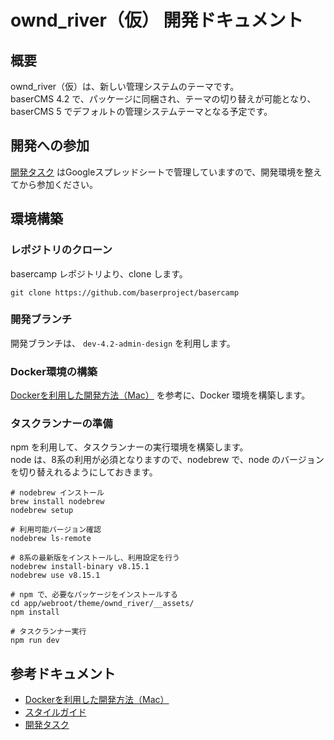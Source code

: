 # ownd_river（仮） 開発ドキュメント

## 概要
ownd_river（仮）は、新しい管理システムのテーマです。  
baserCMS 4.2 で、パッケージに同梱され、テーマの切り替えが可能となり、 baserCMS 5 でデフォルトの管理システムテーマとなる予定です。

## 開発への参加
[開発タスク](https://docs.google.com/spreadsheets/d/1LqDuPntPkR-2XHKR1B42vrXQhJz02UHzaURvaPCbgj8/edit#gid=0) はGoogleスプレッドシートで管理していますので、開発環境を整えてから参加ください。

## 環境構築

### レポジトリのクローン
basercamp レポジトリより、clone します。
```$xslt
git clone https://github.com/baserproject/basercamp
```

### 開発ブランチ
開発ブランチは、 `dev-4.2-admin-design` を利用します。

### Docker環境の構築

[Dockerを利用した開発方法（Mac）](https://github.com/baserproject/basercamp/blob/dev-4.2-admin-design/docker/README.md) を参考に、Docker 環境を構築します。

### タスクランナーの準備
npm を利用して、タスクランナーの実行環境を構築します。  
node は、8系の利用が必須となりますので、nodebrew で、node のバージョンを切り替えれるようにしておきます。

```$xslt
# nodebrew インストール
brew install nodebrew
nodebrew setup

# 利用可能バージョン確認
nodebrew ls-remote

# 8系の最新版をインストールし、利用設定を行う
nodebrew install-binary v8.15.1
nodebrew use v8.15.1

# npm で、必要なパッケージをインストールする
cd app/webroot/theme/ownd_river/__assets/
npm install

# タスクランナー実行
npm run dev
```

## 参考ドキュメント

- [Dockerを利用した開発方法（Mac）](https://github.com/baserproject/basercamp/blob/dev-4.2-admin-design/docker/README.md)
- [スタイルガイド](http://localhost/guide.html)
- [開発タスク](https://docs.google.com/spreadsheets/d/1LqDuPntPkR-2XHKR1B42vrXQhJz02UHzaURvaPCbgj8/edit#gid=0)
  
  
  
  
  
  
